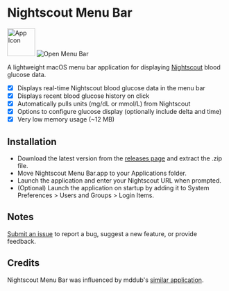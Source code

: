 # Nightscout Menu Bar

<img src="https://github.com/mpangburn/Nightscout-Menu-Bar/blob/master/NightscoutMenuBar/Assets.xcassets/AppIcon.appiconset/icon_128x128.png?raw=true" alt="App Icon" width="64"> <img src="https://github.com/mpangburn/Nightscout-Menu-Bar/blob/master/Screenshots/open%20menu%20bar.png?raw=true" alt="Open Menu Bar">

A lightweight macOS menu bar application for displaying [Nightscout](https://github.com/nightscout/cgm-remote-monitor#nightscout-web-monitor-aka-cgm-remote-monitor) blood glucose data.

- [x] Displays real-time Nightscout blood glucose data in the menu bar
- [x] Displays recent blood glucose history on click
- [x] Automatically pulls units (mg/dL or mmol/L) from Nightscout
- [x] Options to configure glucose display (optionally include delta and time)
- [x] Very low memory usage (~12 MB)

## Installation
* Download the latest version from the [releases page](https://github.com/mpangburn/Nightscout-Menu-Bar/releases/tag/v1.0) and extract the .zip file.
* Move Nightscout Menu Bar.app to your Applications folder.
* Launch the application and enter your Nightscout URL when prompted.
* (Optional) Launch the application on startup by adding it to System Preferences > Users and Groups > Login Items.

## Notes
[Submit an issue](https://github.com/mpangburn/RayTracer/issues) to report a bug, suggest a new feature, or provide feedback.

## Credits
Nightscout Menu Bar was influenced by mddub's [similar application](https://github.com/mddub/nightscout-osx-menubar).


